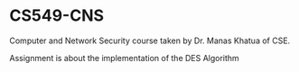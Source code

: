 # CS549-CNS
Computer and Network Security course taken by Dr. Manas Khatua of CSE.

Assignment is about the implementation of the DES Algorithm
